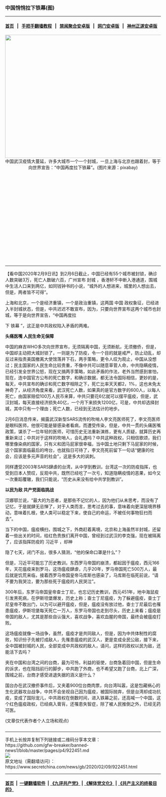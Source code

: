 ### 中国悄悄拉下铁幕(图)
------------------------

#### [首页](https://github.com/gfw-breaker/banned-news1/blob/master/README.md) &nbsp;&nbsp;|&nbsp;&nbsp; [手把手翻墙教程](https://github.com/gfw-breaker/guides/wiki) &nbsp;&nbsp;|&nbsp;&nbsp; [禁闻聚合安卓版](https://github.com/gfw-breaker/bn-android) &nbsp;&nbsp;|&nbsp;&nbsp; [网门安卓版](https://github.com/oGate2/oGate) &nbsp;&nbsp;|&nbsp;&nbsp; [神州正道安卓版](https://github.com/SzzdOgate/update) 



<div class="article_right" style="fone-color:#000">
 <p style="text-align:center">
  <img alt="" src="https://img3.secretchina.com/pic/2020/2-9/p2623411a372939876-ss.jpg" style="height:398px; width:600px"/>
  <br>
   中国武汉疫情大蔓延，许多大城市一个一个封城，一旦上海与北京也跟着封，等于向世界宣告：“中国再度拉下铁幕”。(图片来源：pixabay)
   <span id="hideid" name="hideid" style="color:red;display:none;">
    <span href="https://www.secretchina.com">
    </span>
   </span>
  </br>
 </p>
 <div id="txt-mid1-t21-2017">
  <ins class="adsbygoogle" data-ad-client="ca-pub-1276641434651360" data-ad-slot="2451032099" style="display:inline-block;width:336px;height:280px">
  </ins>
  

---


  </div>
 </div>
 <p>
  【看中国2020年2月9日讯】到2月6日截止，中国已经有55个城市被封锁，确诊人数突破3万，死亡人数破六百，广州宣布
  <span href="https://www.secretchina.com/news/gb/tag/封城" target="_blank">
   封城
  </span>
  ，香港轩不中断入港通道，围城中生活人口来到两亿，如同钱钟书的小说，“城外的人想进来，城里的人想出去，但是，两者皆不可得”。
  <span id="hideid" name="hideid" style="color:red;display:none;">
   <span href="https://www.secretchina.com">
   </span>
  </span>
 </p>
 <p>
  上海和北京，一个是经济重镇，一个是政治重镇，这两国
  <span href="https://www.secretchina.com" target="_blank">
   中国
  </span>
  政权象征，已经进入半封城状态，但是，中共迟迟不敢宣布，因为，只要向世界宣布这两个城市也封城，等于是向世界宣告，“中国再度拉
 </p>
 <p>
  下
  <span href="https://www.secretchina.com/news/gb/tag/铁幕" target="_blank">
   铁幕
  </span>
  ”，这正是中共政权陷入矛盾的两难。
 </p>
 <p>
  <strong>
   头痛医嘴 人民生命无保障
  </strong>
 </p>
 <p>
  中国的麻吉WHO多次向世界宣布，无须隔离中国，无须断航，无须撤侨，但是，中国却主动把大城封锁了，一则是为了防疫，令一个目的就是戒严，防止动乱，却反过来指责美国撤离大使馆落井下石，两手策略，更令人叹为观止，中国从没想过；民主国家的人民生命比较贵重，不像中共可以随意草菅人命，中共隐瞒疫情，已经引发全世界公怒，现在又搞两手策略，如此矛盾的作法，老外当然感到害怕，现在，连中国官方公布的死亡数字，和确诊数据，都无法令国际相信，更妙的是，每天，中共宣布的确诊和死亡数字相除之下，死亡比率天天都2，1%，这也未免太神奇了，从经济角度来看，武汉死亡人数，如果真的是官方数字的600人，以每人死亡，由国家赔偿100万人民币来算，中共只要花6亿就可以摆平瘟疫，但是，武汉封城，每天直接经济损失40亿，一个月下来损失1200亿，可是，中共却选择封城，其中只有一个理由；死亡人数，已经到无法估计的地步。
 </p>
 <p>
  2月6日消息传来，揭露武汉新型SARS流传的吹哨人李文亮医师死了，李文亮医师是眼科医师，他很可能是替感染者看病，而遭受传染，但是，中共一贯的头痛医嘴政策，谋杀了一位年轻的医师，可惜历史无法重新演练，更有人质疑，就算历史再重新来过；中共对于这样的吹哨人，会礼遇吗？中共这种政权，只相信歌颂，我们哪里像染病的国家，只有义和团马屁家很幸福，当中国土地只剩下马屁家的时候，这个国家面临最后的垮台，也就指日可待了，李文亮死前留下一句话“健康的社会，应该是多元声音的社会”，这是多大的讽刺。
 </p>
 <p>
  同样遭受2003年SARS肆虐的台湾，从中学到教训，台湾这一次的防疫指挥，也受到日本人赞叹，反观中共，既然已经吃了一次亏，知道隐瞒疫情的恶果，如今又一次重蹈覆辙，我们只能说，“历史从来没有给中共学到教训”。
 </p>
 <p>
  <strong>
   以民为敌 共产党面临挑战
  </strong>
 </p>
 <p>
  汉娜鄂兰说，“最大的为恶者，是那些不记忆的人，因为他们从未思考，而没有了记忆，于是就肆无忌惮了，对于人类而言，思考过去的事，意味着向更深层境界移动，意味着扎根，使人类可以稳定下来，使自己的命运，不被任何事物狂扫而去”。
 </p>
 <p>
  当下的中国，瘟疫横扫，围城之下，外商赶着离境，北京和上海虽然半封城，还留着一些出关的时间，给红色贵族们离开中国，曾经到过武汉的李克强，现在被隔离了，应该指挥防疫的
  <span href="https://www.secretchina.com/news/gb/tag/习近平" target="_blank">
   习近平
  </span>
  ，却神
 </p>
 <p>
  隐了七天，闭门不出，很多人猜测，“他的保命口罩是什么”？
 </p>
 <p>
  但是，习近平可能忘了历史教训，东西罗马帝国的崩溃，都起因于瘟疫，西元166年，天花瘟疫来到罗马，这场瘟疫肆虐，几乎20年，罗马帝国死亡500万人，最后就是饥荒来临，接着西罗马帝国皇帝马库斯也感染了，马库斯在临死前说，“请不要为我哭泣，要为那些死于瘟疫的人民哭泣”。
 </p>
 <p>
  300年后，东罗马帝国皇帝查士丁尼，也忘记历史教训，西元451年，地中海鼠疫引发黑死病，在伊斯坦堡爆发，历史上称；查士丁尼瘟疫，为了躲避瘟疫，查士丁尼皇帝不敢出门，以为可以避开瘟疫，但是，瘟疫没有放过他，查士丁尼最后也罹患瘟疫，伊斯坦堡每天死亡一万人，东罗马帝国也走到尽头，历史上来看；瘟疫是帝国的敌人，尤其是那些自认强大，喜欢战争，喜欢血腥的帝国，最终会被瘟疫打败。
 </p>
 <p>
  这场瘟疫就像一场战争，虽然，瘟疫才是共同敌人，但是，因为中共体制性的腐败，知识份子先被打成敌人，先罹患瘟疫的武汉人，更是变成全民公敌，接下来，全中国被封城的人民，全部变成中共政权的敌人，请问，这样的政权以民为敌，还能活下去吗？
 </p>
 <p>
  夹在中国和台湾之间的台商，最为可怜，利益的驱使，台商急着回中国，但是生命的诉求，也在阻挡前行的脚步，中共跑了外商，也不希望又跑了台商，北上广深，围城之前，台商才感受进退失据的涵义是什么？
 </p>
 <p>
  国台办在武汉撤侨事件后，又夹着900位台商肉票，向台湾叫嚣，这是包藏祸心的生化武器攻台战争，中共不会坐视自己因为瘟疫，被国际抛弃，但是台湾却成功抗疫，变成了国际宠儿，中共政权在倒数时间，进入铁幕之前，还高喊一个中国，这个红色瘟疫政权，已经病入膏肓，还罹患失智症，除了被人民推倒之外，已经无药可医。
 </p>
 (文章仅代表作者个人立场和观点)
 <center>
  <div>
   <div id="txt-mid2-t22-2017" style="display: block;  max-height: 351px;  overflow: hidden;">
    <div id="SC-21xxx">
    </div>
    <ins class="adsbygoogle" data-ad-client="ca-pub-1276641434651360" data-ad-format="auto" data-ad-slot="4301710469" data-full-width-responsive="true" style="display:block">
    </ins>
   </div>
  </div>
 </center>
 <div style="padding-top:12px;">
 </div>
</div>

<hr/>
手机上长按并复制下列链接或二维码分享本文章：<br/>
https://github.com/gfw-breaker/banned-news1/blob/master/pages/p4/922451.md <br/>
<a href='https://github.com/gfw-breaker/banned-news1/blob/master/pages/p4/922451.md'><img src='https://github.com/gfw-breaker/banned-news1/blob/master/pages/p4/922451.md.png'/></a> <br/>
原文地址（需翻墙访问）：https://www.secretchina.com/news/gb/2020/02/09/922451.html


------------------------
#### [首页](https://github.com/gfw-breaker/banned-news1/blob/master/README.md) &nbsp;|&nbsp; [一键翻墙软件](https://github.com/gfw-breaker/nogfw/blob/master/README.md) &nbsp;| [《九评共产党》](https://github.com/gfw-breaker/9ping.md/blob/master/README.md#九评之一评共产党是什么) | [《解体党文化》](https://github.com/gfw-breaker/jtdwh.md/blob/master/README.md) | [《共产主义的终极目的》](https://github.com/gfw-breaker/gczydzjmd.md/blob/master/README.md)


<img src='http://gfw-breaker.win/banned-news/pages/p4/922451.md' width='0px' height='0px'/>